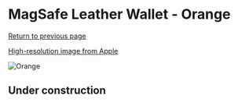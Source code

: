 # MagSafe Leather Wallet - Orange

[Return to previous page](/wallet)

[High-resolution image from Apple](https://store.storeimages.cdn-apple.com/8756/as-images.apple.com/is/MPPY3?wid=4500&hei=4500&fmt=png)

<div style="width: 512px"><img src="/almost_uncompressed/MPPY3.webp" alt="Orange"></div>

## Under construction
